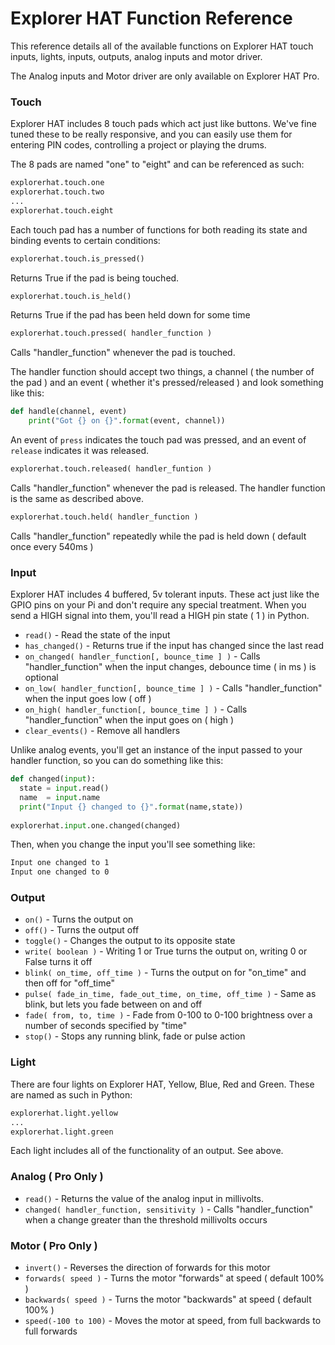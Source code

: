 <!--
---
title: Explorer HAT Python Function Reference
handle: explorer-hat-python-function-reference
type: tutorial
summary: A comprehensive reference for Explorer HAT's Python library
author: Phil Howard
products: [explorer-hat, explorer-hat-pro]
tags: [Explorer HAT, Raspberry Pi, Python, Programming]
images: [images/tba.png]
difficulty: Beginner
-->
# Explorer HAT Function Reference

This reference details all of the available functions on Explorer HAT touch inputs, lights, inputs, outputs, analog inputs and motor driver.

The Analog inputs and Motor driver are only available on Explorer HAT Pro.

### Touch

Explorer HAT includes 8 touch pads which act just like buttons. We've fine tuned these to be really responsive, and you can easily use them for entering PIN codes, controlling a project or playing the drums.

The 8 pads are named "one" to "eight" and can be referenced as such:

```python
explorerhat.touch.one
explorerhat.touch.two
...
explorerhat.touch.eight
```

Each touch pad has a number of functions for both reading its state and binding events to certain conditions:

```python
explorerhat.touch.is_pressed()
```

Returns True if the pad is being touched.

```python
explorerhat.touch.is_held()
```
Returns True if the pad has been held down for some time

```python
explorerhat.touch.pressed( handler_function )
```

Calls "handler_function" whenever the pad is touched.

The handler function should accept two things, a channel ( the number of the pad ) and an event ( whether it's pressed/released ) and look something like this:

```python
def handle(channel, event)
    print("Got {} on {}".format(event, channel))
```

An event of `press` indicates the touch pad was pressed, and an event of `release` indicates it was released.

```python
explorerhat.touch.released( handler_funtion )
```

Calls "handler_function" whenever the pad is released. The handler function is the same as described above.

```python
explorerhat.touch.held( handler_function )
```

Calls "handler_function" repeatedly while the pad is held down ( default once every 540ms )

### Input

Explorer HAT includes 4 buffered, 5v tolerant inputs. These act just like the GPIO pins on your Pi and don't require any special treatment. When you send a HIGH signal into them, you'll read a HIGH pin state ( 1 ) in Python.

* `read()` - Read the state of the input
* `has_changed()` - Returns true if the input has changed since the last read
* `on_changed( handler_function[, bounce_time ] )` - Calls "handler_function" when the input changes, debounce time ( in ms ) is optional
* `on_low( handler_function[, bounce_time ] )` - Calls "handler_function" when the input goes low ( off )
* `on_high( handler_function[, bounce_time ] )` - Calls "handler_function" when the input goes on ( high )
* `clear_events()` - Remove all handlers

Unlike analog events, you'll get an instance of the input passed to your handler function, so you can do something like this:

```python
def changed(input):
  state = input.read()
  name  = input.name
  print("Input {} changed to {}".format(name,state))
  
explorerhat.input.one.changed(changed)
```
Then, when you change the input you'll see something like:

```bash
Input one changed to 1
Input one changed to 0
```

### Output

* `on()` - Turns the output on
* `off()` - Turns the output off
* `toggle()` - Changes the output to its opposite state
* `write( boolean )` - Writing 1 or True turns the output on, writing 0 or False turns it off
* `blink( on_time, off_time )` - Turns the output on for "on_time" and then off for "off_time"
* `pulse( fade_in_time, fade_out_time, on_time, off_time )` - Same as blink, but lets you fade between on and off
* `fade( from, to, time )` - Fade from 0-100 to 0-100 brightness over a number of seconds specified by "time"
* `stop()` - Stops any running blink, fade or pulse action

### Light

There are four lights on Explorer HAT, Yellow, Blue, Red and Green. These are named as such in Python:

```python
explorerhat.light.yellow
...
explorerhat.light.green
```

Each light includes all of the functionality of an output. See above.

### Analog ( Pro Only )

* `read()` - Returns the value of the analog input in millivolts.
* `changed( handler_function, sensitivity )` - Calls "handler_function" when a change greater than the threshold millivolts occurs

### Motor ( Pro Only )

* `invert()` - Reverses the direction of forwards for this motor
* `forwards( speed )` - Turns the motor "forwards" at speed ( default 100% )
* `backwards( speed )` - Turns the motor "backwards" at speed ( default 100% )
* `speed(-100 to 100)` - Moves the motor at speed, from full backwards to full forwards
